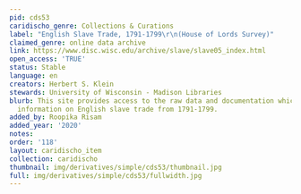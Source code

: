 ```yaml
---
pid: cds53
caridischo_genre: Collections & Curations
label: "English Slave Trade, 1791-1799\r\n(House of Lords Survey)"
claimed_genre: online data archive
link: https://www.disc.wisc.edu/archive/slave/slave05_index.html
open_access: 'TRUE'
status: Stable
language: en
creators: Herbert S. Klein
stewards: University of Wisconsin - Madison Libraries
blurb: This site provides access to the raw data and documentation which contains
  information on English slave trade from 1791-1799.
added_by: Roopika Risam
added_year: '2020'
notes: 
order: '118'
layout: caridischo_item
collection: caridischo
thumbnail: img/derivatives/simple/cds53/thumbnail.jpg
full: img/derivatives/simple/cds53/fullwidth.jpg
---
```

